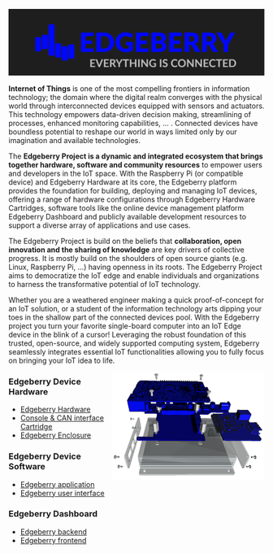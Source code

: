 ![Edgeberry Banner](https://github.com/Edgeberry/.github/blob/main/brand/Edgeberry_banner_EverythingIsConnected.png?raw=true)

**Internet of Things** is one of the most compelling frontiers in information technology; the domain where the digital realm converges with the physical world through interconnected devices equipped with sensors and actuators. This technology empowers data-driven decision making, streamlining of processes, enhanced monitoring capabilities, ... . Connected devices have boundless potential to reshape our world in ways limited only by our imagination and available technologies.

The **Edgeberry Project is a dynamic and integrated ecosystem that brings together hardware, software and community resources** to empower users and developers in the IoT space. With the Raspberry Pi (or compatible device) and Edgeberry Hardware at its core, the Edgeberry platform provides the foundation for building, deploying and managing IoT devices, offering a range of hardware configurations through Edgeberry Hardware Cartridges, software tools like the online device management platform Edgeberry Dashboard and publicly available development resources to support a diverse array of applications and use cases.

The Edgeberry Project is build on the beliefs that **collaboration, open innovation and the sharing of knowledge** are key drivers of collective progress. It is mostly build on the shoulders of open source giants (e.g. Linux, Raspberry Pi, ...) having openness in its roots. The Edgeberry Project aims to democratize the IoT edge and enable individuals and organizations to harness the transformative potential of IoT technology.


Whether you are a weathered engineer making a quick proof-of-concept for an IoT solution, or a student of the information technology arts dipping your toes in the shallow part of the connected devices pool. With the Edgeberry project you turn your favorite single-board computer into an IoT Edge device in the blink of a cursor! Leveraging the robust foundation of this trusted, open-source, and widely supported computing system, Edgeberry seamlessly integrates essential IoT functionalities allowing you to fully focus on bringing your IoT idea to life.

<img src="https://github.com/Edgeberry/.github/blob/main/images/device_exploded.png?raw=true" align="right" width="60%"/>

### Edgeberry Device Hardware
- [Edgeberry Hardware](https://github.com/Edgeberry/Edgeberry-hardware)
- [Console & CAN interface Cartridge](https://github.com/Edgeberry/Edgeberry-cartridge-console-can)
- [Edgeberry Enclosure](https://www.thingiverse.com/thing:6595172)
### Edgeberry Device Software
 - [Edgeberry application](https://github.com/Edgeberry/Edgeberry)
 - [Edgeberry user interface](https://github.com/Edgeberry/Edgeberry-UI)
### Edgeberry Dashboard
 - [Edgeberry backend](https://github.com/Edgeberry/Edgeberry-dashboard)
 - [Edgeberry frontend](https://github.com/Edgeberry/Edgeberry-dashboard-UI)

<br clear="right"/>
